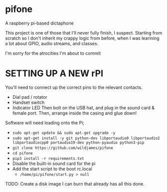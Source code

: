 # pifone
A raspberry pi-based dictaphone


This project is one of those that I'll never fully finish, I suspect. Starting from scratch so I don't inherit my crappy logic from before, when I was learining a lot about GPIO, audio streams, and classes.

I'm sorry for the atrocities I'm about to commit

# SETTING UP A NEW rPI

You'll need to connect up the correct pins to the relevant contacts. 
  - Dial pad / rotator
  - Handset switch
  - Indicator LED
Then bolt on the USB hat, and plug in the sound card & female port. Then, arrange inside the casing and glue down!
  
Software will need loading onto the Pi;
  - `sudo apt-get update && sudo apt-get upgrade -y`
  - `sudo apt-get install -y git python-dev libportaudio0 libportaudio2 libportaudiocpp0 portaudio19-dev python-pyaudio python3-pip`
  - `git clone https://github.com/wildjames/pifone`
  - `cd pifone`
  - `pip3 install -r requirements.txt`
  - Disable the built-in sound card for the pi
  - Add the start script to the boot rc.local
    - `/home/pi/pifone/start.py > null`
    
    
TODO: Create a disk image I can burn that already has all this done.
